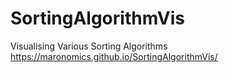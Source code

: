 # SortingAlgorithmVis
Visualising Various Sorting Algorithms
https://maronomics.github.io/SortingAlgorithmVis/
